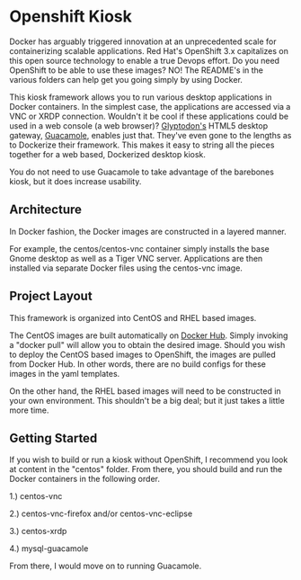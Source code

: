 # Openshift Kiosk
Docker has arguably triggered innovation at an unprecedented scale for containerizing scalable applications.  Red Hat's OpenShift 3.x capitalizes on this open source technology to enable a true Devops effort.  Do you need OpenShift to be able to use these images?  NO!  The README's in the various folders can help get you going simply by using Docker.

This kiosk framework allows you to run various desktop applications in Docker containers.  In the simplest case, the applications are accessed via a VNC or XRDP connection.  Wouldn't it be cool if these applications could be used in a web console (a web browser)?  <a href="https://glyptodon.org/">Glyptodon's</a> HTML5 desktop gateway, <a href="https://guac-dev.org/">Guacamole</a>, enables just that.  They've even gone to the lengths as to Dockerize their framework.  This makes it easy to string all the pieces together for a web based, Dockerized desktop kiosk.

You do not need to use Guacamole to take advantage of the barebones kiosk, but it does increase usability.

## Architecture
In Docker fashion, the Docker images are constructed in a layered manner.

For example, the centos/centos-vnc container simply installs the base Gnome desktop as well as a Tiger VNC server.  Applications are then installed via separate Docker files using the centos-vnc image.

## Project Layout
This framework is organized into CentOS and RHEL based images.  

The CentOS images are built automatically on <a href="hub.docker.com">Docker Hub</a>.  Simply invoking a "docker pull" will allow you to obtain the desired image.  Should you wish to deploy the CentOS based images to OpenShift, the images are pulled from Docker Hub.  In other words, there are no build configs for these images in the yaml templates.

On the other hand, the RHEL based images will need to be constructed in your own environment.  This shouldn't be a big deal; but it just takes a little more time.

## Getting Started
If you wish to build or run a kiosk without OpenShift, I recommend you look at content in the "centos" folder.  From there, you should build and run the Docker containers in the following order.

1.) centos-vnc

2.) centos-vnc-firefox and/or centos-vnc-eclipse

3.) centos-xrdp

4.) mysql-guacamole

From there, I would move on to running Guacamole.

